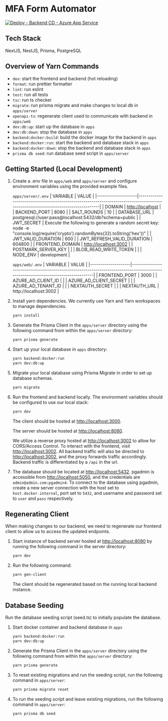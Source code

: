 # MFA Form Automator

[![Deploy - Backend CD - Azure App Service](https://github.com/sandboxnu/mfa-form-automator/actions/workflows/main_mfa-forms-backend.yml/badge.svg?branch=main)](https://github.com/sandboxnu/mfa-form-automator/actions/workflows/main_mfa-forms-backend.yml)

## Tech Stack

NextJS, NestJS, Prisma, PostgreSQL

## Overview of Yarn Commands

- `dev`: start the frontend and backend (hot reloading)
- `format`: run prettier formatter
- `lint`: run eslint
- `test`: run all tests
- `tsc`: run ts checker
- `migrate`: run prisma migrate and make changes to local db in `apps/server`
- `openapi-ts`: regenerate client used to communicate with backend in `apps/web`
- `dev:db:up`: start up the database in `apps`
- `dev:db:down`: stop the database in `apps`
- `backend:docker:build`: build the docker image for the backend in `apps`
- `backend:docker:run`: start the backend and database stack in `apps`
- `backend:docker:down`: stop the backend and database stack in `apps`
- `prisma db seed`: run database seed script in `apps/server`

## Getting Started (Local Development)

1. Create a .env file in `apps/web` and `apps/server` and configure environment variables using the provided example files.

   `apps/server/.env`
   | VARIABLE | VALUE |
   |--------------------|---------------------------------------------------------------------------------------------------------------------------------|
   | DOMAIN | <http://localhost> |
   | BACKEND_PORT | 8080 |
   | SALT_ROUNDS | 10 |
   | DATABASE_URL | postgresql://user:pass@localhost:5432/db?schema=public |
   | JWT_SECRET | Execute the following to generate a random secret key: node -e "console.log(require('crypto').randomBytes(32).toString('hex'))" |
   | JWT_VALID_DURATION | 600 |
   | JWT_REFRESH_VALID_DURATION | 604800 |
   | FRONTEND_DOMAIN | <http://localhost:3002> |
   | POSTMARK_SERVER_KEY | |
   | BLOB_READ_WRITE_TOKEN | |
   | NODE_ENV | development |

   `apps/web/.env`
   | VARIABLE | VALUE |
   |--------------------|---------------------------------------------------------------------------------------------------------------------------------|
   | FRONTEND_PORT | 3000 |
   | AZURE_AD_CLIENT_ID | |
   | AZURE_AD_CLIENT_SECRET | |
   | AZURE_AD_TENANT_ID | |
   | NEXTAUTH_SECRET | |
   | NEXTAUTH_URL | http://localhost:3002 |

2. Install yarn dependencies. We currently use Yarn and Yarn workspaces to manage dependencies.

   ```bash
   yarn install
   ```

3. Generate the Prisma Client in the `apps/server` directory using the following command from within the `apps/server` directory:

   ```bash
   yarn prisma generate
   ```

4. Start up your local database in `apps` directory:

   ```bash
   yarn backend:docker:run
   yarn dev:db:up
   ```

5. Migrate your local database using Prisma Migrate in order to set up database schemas.

   ```bash
   yarn migrate
   ```

6. Run the frontend and backend locally. The environment variables should be configured to use our local stack:

   ```bash
   yarn dev
   ```

   The client should be hosted at [http://localhost:3000](http://localhost:3000).

   The server should be hosted at [http://localhost:8080](http://localhost:8080).

   We utilize a reverse proxy hosted at [http://localhost:3002](http://localhost:3002) to allow for CORS/Access Control. To interact with the frontend, visit [http://localhost:3002](http://localhost:3002). All backend traffic will also be directed to [http://localhost:3002](http://localhost:3002), and the proxy forwards traffic accordingly. Backend traffic is differentiated by a `/api` in the url.

7. The database should be located at [http://localhost:5432](http://localhost:5432). pgadmin is accessible from [http://localhost:5050](http://localhost:5050), and the credentials are `admin@admin.com:pgadmin4`. To connect to the database using pgadmin, create a new server connection with the host set to `host.docker.internal`, port set to `5432`, and username and password set to `user` and `pass` respectively.

## Regenerating Client

When making changes to our backend, we need to regenerate our frontend client to allow us to access the updated endpoints.

1. Start instance of backend server hosted at [http://localhost:8080](http://localhost:8080) by running the following command in the server directory:

   ```bash
   yarn dev
   ```

2. Run the following command:

   ```bash
   yarn gen-client
   ```

   The client should be regenerated based on the running local backend instance.

## Database Seeding

Run the database seeding script (seed.ts) to initially populate the database.

1. Start docker container and backend database in `apps`

   ```bash
   yarn backend:docker:run
   yarn dev:db:up
   ```

2. Generate the Prisma Client in the `apps/server` directory using the following command from within the `apps/server` directory:

   ```bash
   yarn prisma generate
   ```

3. To reset existing migrations and run the seeding script, run the following command in `apps/server`:

   ```bash
   yarn prisma migrate reset
   ```

4. To run the seeding script and leave existing migrations, run the following command in `apps/server`:

   ```bash
   yarn prisma db seed
   ```
